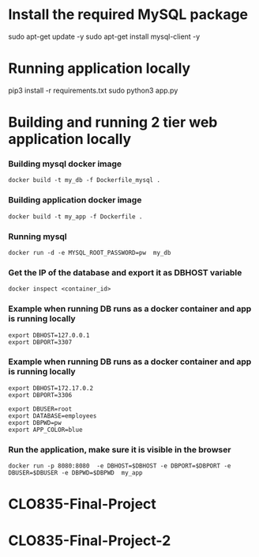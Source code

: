 # Install the required MySQL package

sudo apt-get update -y
sudo apt-get install mysql-client -y

# Running application locally
pip3 install -r requirements.txt
sudo python3 app.py
# Building and running 2 tier web application locally
### Building mysql docker image 
```docker build -t my_db -f Dockerfile_mysql . ```

### Building application docker image 
```docker build -t my_app -f Dockerfile . ```

### Running mysql
```docker run -d -e MYSQL_ROOT_PASSWORD=pw  my_db```


### Get the IP of the database and export it as DBHOST variable
```docker inspect <container_id>```


### Example when running DB runs as a docker container and app is running locally
```
export DBHOST=127.0.0.1
export DBPORT=3307
```
### Example when running DB runs as a docker container and app is running locally
```
export DBHOST=172.17.0.2
export DBPORT=3306
```
```
export DBUSER=root
export DATABASE=employees
export DBPWD=pw
export APP_COLOR=blue
```
### Run the application, make sure it is visible in the browser
```docker run -p 8080:8080  -e DBHOST=$DBHOST -e DBPORT=$DBPORT -e  DBUSER=$DBUSER -e DBPWD=$DBPWD  my_app```
# CLO835-Final-Project
# CLO835-Final-Project-2
